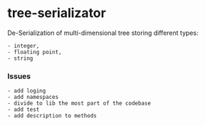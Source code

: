 # tree-serializator
De-Serialization of multi-dimensional tree storing different types:

    - integer,
    - floating point,
    - string

### Issues
    - add loging
    - add namespaces
    - divide to lib the most part of the codebase
    - add test
    - add description to methods
